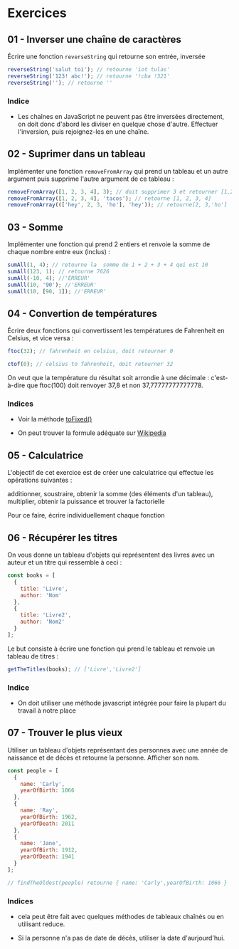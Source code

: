 # Exercices

## 01 - Inverser une chaîne de caractères

Écrire une fonction `reverseString` qui retourne son entrée, inversée

```js
reverseString('salut toi'); // retourne 'iot tulas'
reverseString('123! abc!'); // retourne '!cba !321'
reverseString(''); // retourne ''
```

### Indice

- Les chaînes en JavaScript ne peuvent pas être inversées directement, on doit donc d'abord les diviser en quelque chose d'autre. Effectuer l'inversion, puis rejoignez-les en une chaîne.

## 02 - Suprimer dans un tableau

Implémenter une fonction `removeFromArray` qui prend un tableau et un autre argument puis supprime l'autre argument de ce tableau :

```js
removeFromArray([1, 2, 3, 4], 3); // doit supprimer 3 et retourner [1,2,4]
removeFromArray([1, 2, 3, 4], 'tacos'); // retourne [1, 2, 3, 4]
removeFromArray((['hey', 2, 3, 'ho'], 'hey')); // retourne[2, 3,'ho']
```

## 03 - Somme

Implémenter une fonction qui prend 2 entiers et renvoie la somme de chaque nombre entre eux (inclus) :

```js
sumAll(1, 4); // retourne la  somme de 1 + 2 + 3 + 4 qui est 10
sumAll(123, 1); // retourne 7626
sumAll(-10, 4); //'ERREUR'
sumAll(10, '90'); //'ERREUR'
sumAll(10, [90, 1]); //'ERREUR'
```

## 04 - Convertion de températures

Écrire deux fonctions qui convertissent les températures de Fahrenheit en Celsius, et vice versa :

```js
ftoc(32); // fahrenheit en celsius, doit retourner 0

ctof(0); // celsius to fahrenheit, doit retourner 32
```

On veut que la température du résultat soit arrondie à une décimale : c'est-à-dire que ftoc(100) doit renvoyer 37,8 et non 37,77777777777778.

### Indices

- Voir la méthode [toFixed()](https://developer.mozilla.org/fr/docs/Web/JavaScript/Reference/Global_Objects/Number/toFixed)

- On peut trouver la formule adéquate sur [Wikipedia](https://fr.wikipedia.org/wiki/Degr%C3%A9_Fahrenheit#:~:text=0%20%C2%B0F%20.-,Conversion%20en%20degr%C3%A9s%20Celsius,%C2%B0F%20%3D%2010%20%C2%B0C%20.)

## 05 - Calculatrice

L'objectif de cet exercice est de créer une calculatrice qui effectue les opérations suivantes :

additionner, soustraire, obtenir la somme (des éléments d'un tableau), multiplier, obtenir la puissance et trouver la factorielle

Pour ce faire, écrire individuellement chaque fonction

## 06 - Récupérer les titres

On vous donne un tableau d'objets qui représentent des livres avec un auteur et un titre qui ressemble à ceci :

```js
const books = [
  {
    title: 'Livre',
    author: 'Nom'
  },
  {
    title: 'Livre2',
    author: 'Nom2'
  }
];
```

Le but consiste à écrire une fonction qui prend le tableau et renvoie un tableau de titres :

```js
getTheTitles(books); // ['Livre','Livre2']
```

### Indice

- On doit utiliser une méthode javascript intégrée pour faire la plupart du travail à notre place

## 07 - Trouver le plus vieux

Utiliser un tableau d'objets représentant des personnes avec une année de naissance et de décès et retourne la personne. Afficher son nom.

```js
const people = [
  {
    name: 'Carly',
    yearOfBirth: 1066
  },
  {
    name: 'Ray',
    yearOfBirth: 1962,
    yearOfDeath: 2011
  },
  {
    name: 'Jane',
    yearOfBirth: 1912,
    yearOfDeath: 1941
  }
];

// findTheOldest(people) retourne { name: 'Carly',yearOfBirth: 1066 }
```

### Indices

- cela peut être fait avec quelques méthodes de tableaux chaînés ou en utilisant reduce.

- Si la personne n'a pas de date de décès, utiliser la date d'aurjourd'hui.
